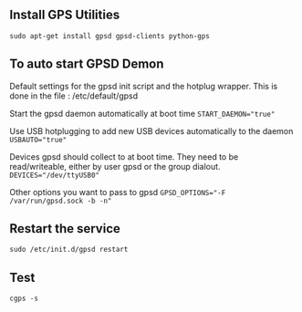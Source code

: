 ## Install GPS Utilities
`sudo apt-get install gpsd gpsd-clients python-gps`

## To auto start GPSD Demon

Default settings for the gpsd init script and the hotplug wrapper.
This is done in the file : /etc/default/gpsd

Start the gpsd daemon automatically at boot time
`START_DAEMON="true"`

Use USB hotplugging to add new USB devices automatically to the daemon
`USBAUTO="true"`

Devices gpsd should collect to at boot time.
They need to be read/writeable, either by user gpsd or the group dialout.
`DEVICES="/dev/ttyUSB0"`

Other options you want to pass to gpsd
`GPSD_OPTIONS="-F /var/run/gpsd.sock -b -n"`

## Restart the service
`sudo /etc/init.d/gpsd restart`

## Test
`cgps -s`
